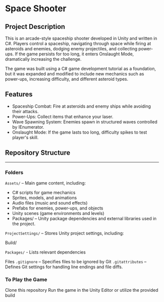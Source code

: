# Space Shooter
## Project Description
This is an arcade-style spaceship shooter developed in Unity and written in C#. Players control a spaceship, navigating through space while firing at asteroids and enemies, dodging enemy projectiles, and collecting power-ups. If the game persists for too long, it enters Onslaught Mode, dramatically increasing the challenge.

The game was built using a C# game development tutorial as a foundation, but it was expanded and modified to include new mechanics such as power-ups, increasing difficulty, and different asteroid types.

## Features
- Spaceship Combat: Fire at asteroids and enemy ships while avoiding their attacks.
- Power-Ups: Collect items that enhance your laser.
- Wave Spawning System: Enemies spawn in structured waves controlled by IEnumerator.
- Onslaught Mode: If the game lasts too long, difficulty spikes to test player's skill.

## Repository Structure
---
### Folders
```Assets/``` – Main game content, including:

- C# scripts for game mechanics
- Sprites, models, and animations
- Audio files (music and sound effects)
- Prefabs for enemies, power-ups, and objects
- Unity scenes (game environments and levels)
- Packages/ – Unity package dependencies and external libraries used in the project.

```ProjectSettings/``` – Stores Unity project settings, including:

Build/ 

```Packages/``` - Lists relevant dependencies

Files
```.gitignore``` – Specifies files to be ignored by Git
```.gitattributes``` – Defines Git settings for handling line endings and file diffs.

### To Play the Game
Clone this repository
Run the game in the Unity Editor or utilize the provided build
